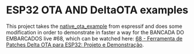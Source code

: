 
# ESP32 OTA AND DeltaOTA examples

This project takes the [native_ota_example](https://github.com/espressif/esp-idf/tree/master/examples/system/ota/native_ota_example) from espressif and does some modification in order to demonstrate in faster a way for the BANCADA DO EMBARCADOS live #68, which can be watched here: [68 - Ferramenta de Patches Delta OTA para ESP32: Projeto e Demonstração](https://www.youtube.com/live/mJZ6nXWaY9w).
